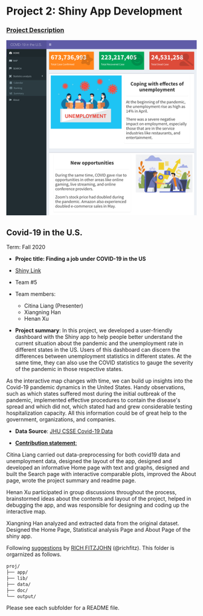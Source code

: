 # Project 2: Shiny App Development

### [Project Description](doc/project2_desc.md)

![screenshot](doc/figs/sc.png)


## Covid-19 in the U.S.
Term: Fall 2020

+ **Projec title: Finding a job under COVID-19 in the US**
+ [Shiny Link](XXX)
+ Team #5 
+ Team members:
	+ Citina Liang (Presenter)
	+ Xiangning Han
	+ Henan Xu

+ **Project summary**: 
In this project, we developed a user-friendly dashboard with the Shiny app to help people better understand the current situation about the pandemic and the unemployment rate in different states in the US. Users of this dashboard can discern the differences between unemployment statistics in different states. At the same time, they can also use the COVID statistics to gauge the severity of the pandemic in those respective states.

As the interactive map changes with time, we can build up insights into the Covid-19 pandemic dynamics in the United States. Handy observations, such as which states suffered most during the initial outbreak of the pandemic, implemented effective procedures to contain the disease's spread and which did not, which stated had and grew considerable testing hospitalization capacity. All this information could be of great help to the government, organizations, and companies. 

+ **Data Source**: [JHU CSSE Covid-19 Data](https://github.com/CSSEGISandData/COVID-19/tree/master/csse_covid_19_data) 

+ [**Contribution statement**:](doc/a_note_on_contributions.md)

Citina Liang carried out data-preprocessing for both covid19 data and unemployment data, designed the layout of the app, designed and developed an informative Home page with text and graphs, designed and built the Search page with interactive comparable plots, improved the About page, wrote the project summary and readme page.

Henan Xu participated in group discussions throughout the process, brainstormed ideas about the contents and layout of the project, helped in debugging the app, and was responsible for designing and coding up the interactive map.

Xiangning Han analyzed and extracted data from the original dataset. Designed the Home Page, Statistical analysis Page and About Page of the shiny app.

Following [suggestions](http://nicercode.github.io/blog/2013-04-05-projects/) by [RICH FITZJOHN](http://nicercode.github.io/about/#Team) (@richfitz). This folder is orgarnized as follows.

```
proj/
├── app/
├── lib/
├── data/
├── doc/
└── output/
```

Please see each subfolder for a README file.

